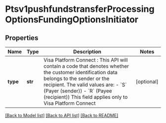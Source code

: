 # Ptsv1pushfundstransferProcessingOptionsFundingOptionsInitiator

## Properties
Name | Type | Description | Notes
------------ | ------------- | ------------- | -------------
**type** | **str** | Visa Platform Connect : This API will contain a code that denotes whether the customer identification data belongs to the sender or the recipient.  The valid values are: - &#x60;S&#x60; (Payer (sender)) - &#x60;R&#x60; (Payee (recipient))  This field applies only to Visa Platform Connect  | [optional] 

[[Back to Model list]](../README.md#documentation-for-models) [[Back to API list]](../README.md#documentation-for-api-endpoints) [[Back to README]](../README.md)


